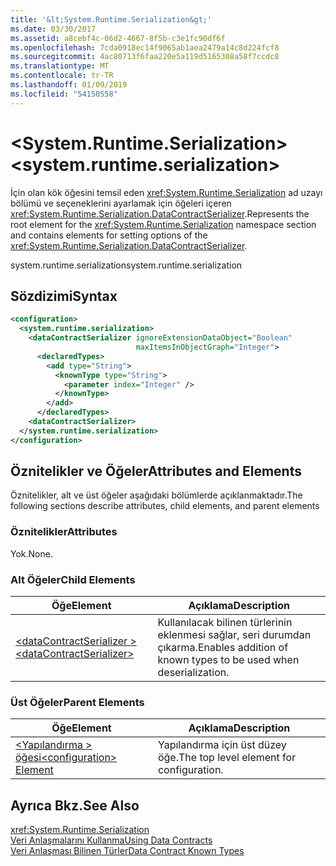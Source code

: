 ```yaml
---
title: '&lt;System.Runtime.Serialization&gt;'
ms.date: 03/30/2017
ms.assetid: a8cebf4c-06d2-4667-8f5b-c3e1fc90df6f
ms.openlocfilehash: 7cda0918ec14f9065ab1aea2479a14c8d224fcf8
ms.sourcegitcommit: 4ac80713f6faa220e5a119d5165308a58f7ccdc8
ms.translationtype: MT
ms.contentlocale: tr-TR
ms.lasthandoff: 01/09/2019
ms.locfileid: "54150558"
---
```

# <a name="ltsystemruntimeserializationgt"></a><span data-ttu-id="42762-102">&lt;System.Runtime.Serialization&gt;</span><span class="sxs-lookup"><span data-stu-id="42762-102">&lt;system.runtime.serialization&gt;</span></span>
<span data-ttu-id="42762-103">İçin olan kök öğesini temsil eden <xref:System.Runtime.Serialization> ad uzayı bölümü ve seçeneklerini ayarlamak için öğeleri içeren <xref:System.Runtime.Serialization.DataContractSerializer>.</span><span class="sxs-lookup"><span data-stu-id="42762-103">Represents the root element for the <xref:System.Runtime.Serialization> namespace section and contains elements for setting options of the <xref:System.Runtime.Serialization.DataContractSerializer>.</span></span>  
  
 <span data-ttu-id="42762-104">system.runtime.serialization</span><span class="sxs-lookup"><span data-stu-id="42762-104">system.runtime.serialization</span></span>  
  
## <a name="syntax"></a><span data-ttu-id="42762-105">Sözdizimi</span><span class="sxs-lookup"><span data-stu-id="42762-105">Syntax</span></span>  
  
```xml  
<configuration>
  <system.runtime.serialization>
    <dataContractSerializer ignoreExtensionDataObject="Boolean"
                            maxItemsInObjectGraph="Integer">
      <declaredTypes>
        <add type="String">
          <knownType type="String">
            <parameter index="Integer" />
          </knownType>
        </add>
      </declaredTypes>
    <dataContractSerializer>
  </system.runtime.serialization>
</configuration>
```  
  
## <a name="attributes-and-elements"></a><span data-ttu-id="42762-106">Öznitelikler ve Öğeler</span><span class="sxs-lookup"><span data-stu-id="42762-106">Attributes and Elements</span></span>  
 <span data-ttu-id="42762-107">Öznitelikler, alt ve üst öğeler aşağıdaki bölümlerde açıklanmaktadır.</span><span class="sxs-lookup"><span data-stu-id="42762-107">The following sections describe attributes, child elements, and parent elements</span></span>  
  
### <a name="attributes"></a><span data-ttu-id="42762-108">Öznitelikler</span><span class="sxs-lookup"><span data-stu-id="42762-108">Attributes</span></span>  
 <span data-ttu-id="42762-109">Yok.</span><span class="sxs-lookup"><span data-stu-id="42762-109">None.</span></span>  
  
### <a name="child-elements"></a><span data-ttu-id="42762-110">Alt Öğeler</span><span class="sxs-lookup"><span data-stu-id="42762-110">Child Elements</span></span>  
  
|<span data-ttu-id="42762-111">Öğe</span><span class="sxs-lookup"><span data-stu-id="42762-111">Element</span></span>|<span data-ttu-id="42762-112">Açıklama</span><span class="sxs-lookup"><span data-stu-id="42762-112">Description</span></span>|  
|-------------|-----------------|  
|[<span data-ttu-id="42762-113">\<dataContractSerializer ></span><span class="sxs-lookup"><span data-stu-id="42762-113">\<dataContractSerializer></span></span>](../../../../../docs/framework/configure-apps/file-schema/wcf/datacontractserializer-of-system-runtime-serialization.md)|<span data-ttu-id="42762-114">Kullanılacak bilinen türlerinin eklenmesi sağlar, seri durumdan çıkarma.</span><span class="sxs-lookup"><span data-stu-id="42762-114">Enables addition of known types to be used when deserialization.</span></span>|  
  
### <a name="parent-elements"></a><span data-ttu-id="42762-115">Üst Öğeler</span><span class="sxs-lookup"><span data-stu-id="42762-115">Parent Elements</span></span>  
  
|<span data-ttu-id="42762-116">Öğe</span><span class="sxs-lookup"><span data-stu-id="42762-116">Element</span></span>|<span data-ttu-id="42762-117">Açıklama</span><span class="sxs-lookup"><span data-stu-id="42762-117">Description</span></span>|  
|-------------|-----------------|  
|[<span data-ttu-id="42762-118">\<Yapılandırma > öğesi</span><span class="sxs-lookup"><span data-stu-id="42762-118">\<configuration> Element</span></span>](../../../../../docs/framework/configure-apps/file-schema/configuration-element.md)|<span data-ttu-id="42762-119">Yapılandırma için üst düzey öğe.</span><span class="sxs-lookup"><span data-stu-id="42762-119">The top level element for configuration.</span></span>|  
  
## <a name="see-also"></a><span data-ttu-id="42762-120">Ayrıca Bkz.</span><span class="sxs-lookup"><span data-stu-id="42762-120">See Also</span></span>  
 <xref:System.Runtime.Serialization>  
 [<span data-ttu-id="42762-121">Veri Anlaşmalarını Kullanma</span><span class="sxs-lookup"><span data-stu-id="42762-121">Using Data Contracts</span></span>](../../../../../docs/framework/wcf/feature-details/using-data-contracts.md)  
 [<span data-ttu-id="42762-122">Veri Anlaşması Bilinen Türler</span><span class="sxs-lookup"><span data-stu-id="42762-122">Data Contract Known Types</span></span>](../../../../../docs/framework/wcf/feature-details/data-contract-known-types.md)
